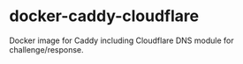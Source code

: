 # docker-caddy-cloudflare

Docker image for Caddy including Cloudflare DNS module for challenge/response.
